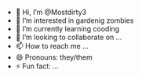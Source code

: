 - 👋 Hi, I’m @Mostdirty3
- 👀 I’m interested in gardenig zombies
- 🌱 I’m currently learning cooding
- 💞️ I’m looking to collaborate on ...
- 📫 How to reach me ...
- 😄 Pronouns: they/them 
- ⚡ Fun fact: ...

<!---
Mostdirty3/Mostdirty3 is a ✨ special ✨ repository because its `README.md` (this file) appears on your GitHub profile.
You can click the Preview link to take a look at your changes.
--->

